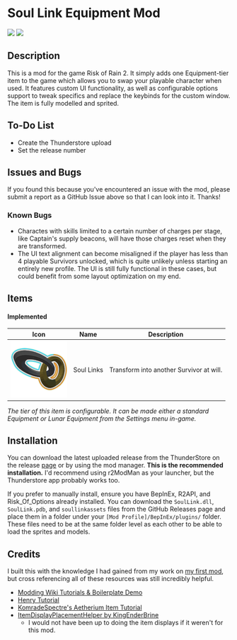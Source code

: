 # Soul Link Equipment Mod
<p>
<img src="https://github.com/yurijserrano/Github-Profile-Readme-Logos/blob/master/programming%20languages/c%23.svg?raw=true" height="50">
<img src="https://github.com/yurijserrano/Github-Profile-Readme-Logos/blob/master/tools/unity.png?raw=true" height=50>
</p>

## Description

This is a mod for the game Risk of Rain 2. It simply adds one Equipment-tier item to the game which allows you to swap your playable character when used. It features custom UI functionality, as well as configurable options support to tweak specifics and replace the keybinds for the custom window. The item is fully modelled and sprited.

## To-Do List
- Create the Thunderstore upload
- Set the release number

## Issues and Bugs

If you found this because you've encountered an issue with the mod, please submit a report as a GitHub Issue above so that I can look into it. Thanks!

### Known Bugs
- Charactes with skills limited to a certain number of charges per stage, like Captain's supply beacons, will have those charges reset when they are transformed. 
- The UI text alignment can become misaligned if the player has less than 4 playable Survivors unlocked, which is quite unlikely unless starting an entirely new profile. The UI is still fully functional in these cases, but could benefit from some layout optimization on my end.

## Items

#### Implemented
| Icon | Name | Description |
| --- | --- | --- |
| ![SoulLink Icon](https://github.com/adamhaertter/ROR-SoulLinkEquipment/blob/master/img/SoulLinkIcon_Fused.png?raw=true) | Soul Links | Transform into another Survivor at will. |

*The tier of this item is configurable. It can be made either a standard Equipment or Lunar Equipment from the Settings menu in-game.*

## Installation
You can download the latest uploaded release from the ThunderStore on the release [page](https://thunderstore.io/package/BlueBubbee/Prestige_Items_Beta/) or by using the mod manager. **This is the recommended installation.** I'd recommend using r2ModMan as your launcher, but the Thunderstore app probably works too.

If you prefer to manually install, ensure you have BepInEx, R2API, and Risk_Of_Options already installed. You can download the `SoulLink.dll`, `SoulLink.pdb`, and `soullinkassets` files from the GitHub Releases page and place them in a folder under your `[Mod Profile]/BepInEx/plugins/` folder. These files need to be at the same folder level as each other to be able to load the sprites and models. 

## Credits
I built this with the knowledge I had gained from my work on [my first mod](https://github.com/adamhaertter/PrestigeItemsMod/), but cross referencing all of these resources was still incredibly helpful.
- [Modding Wiki Tutorials & Boilerplate Demo](https://risk-of-thunder.github.io/R2Wiki/Mod-Creation/Getting-Started/First-Mod/)
- [Henry Tutorial](https://github.com/ArcPh1r3/HenryTutorial) 
- [KomradeSpectre's Aetherium Item Tutorial](https://www.youtube.com/watch?v=8TsF8elv_m0)
- [ItemDisplayPlacementHelper by KingEnderBrine](https://thunderstore.io/package/KingEnderBrine/ItemDisplayPlacementHelper/)
    - I would not have been up to doing the item displays if it weren't for this mod.